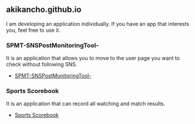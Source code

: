 ##   akikancho.github.io

   I am developing an application individually. If you have an app that interests you, feel free to use it.

### SPMT-SNSPostMonitoringTool-

It is an application that allows you to move to the user page you want to check without following SNS.

*   [SPMT-SNSPostMonitoringTool-](https://itunes.apple.com/jp/app/id1582735087?mt=8)

### Sports Scorebook

It is an application that can record all watching and match results.

*   [Sports Scorebook](https://itunes.apple.com/jp/app/id1606615459?mt=8)
